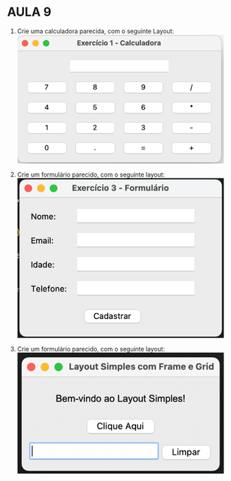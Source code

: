# AULA 9

1. Crie uma calculadora parecida, com o seguinte Layout:
![imagem de uma janela com um campo de formulário centralizado no topo e abaixo 4 linhas e 4 fileiras de botões de uma calculadora, com números e operações](ex1.png "Calculadora")

2. Crie um formulário parecido, com o seguinte layout:
![quatro campos de formulário, um embaixo do outro, com rótulos (Nome, E-mail, Idade, Telefone) e um botão "Cadastrar" centralizado embaixo](ex2.png "Formulário 1")

3. Crie um formulário parecido, com o seguinte layout:
![Título centralizado no topo "Bem-vindo ao Layout Simples!, abaixo dele um botão "Clique Aqui" e, abaixo do botão um campo de formulário com um botão "Limpar" ao lado](ex3.png "Formulário 2")